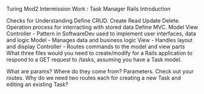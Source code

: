 Turing Mod2 Intermission Work : Task Manager Rails Introduction

Checks for Understanding
Define CRUD.
  Create Read Update Delete. Operation process for interracting with stored data
Define MVC.
  Model View Controller - Pattern in SoftwareDev used to implement user interfaces, data and logic
  Model - Manages data and business logic
  View - Handles layout and display
  Controller - Routes commands to the model and view parts
What three files would you need to create/modify for a Rails application to respond to a GET request to /tasks, assuming you have a Task model.
  
What are params? Where do they come from?
  Parameters. 
Check out your routes. Why do we need two routes each for creating a new Task and editing an existing Task?
